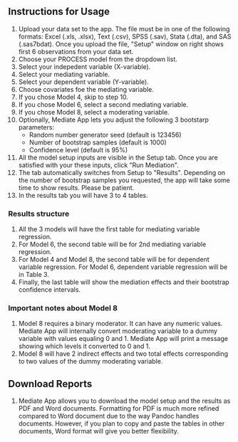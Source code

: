 ## Instructions for Usage

1. Upload your data set to the app. The file must be in one of the following formats: Excel (.xls, .xlsx), Text (.csv), SPSS (.sav), Stata (.dta), and SAS (.sas7bdat). Once you upload the file, "Setup" window on right shows first 6 observations from your data set.
2. Choose your PROCESS model from the dropdown list.
3. Select your indepedent variable (X-variable).
4. Select your mediating variable. 
5. Select your dependent variable (Y-variable).
6. Choose covariates foe the mediating variable.
7. If you chose Model 4, skip to step 10.
8. If you chose Model 6, select a second mediating variable.
9. If you chose Model 8, select a moderating variable.
10. Optionally, Mediate App lets you adjust the following 3 bootstarp parameters:
	- Random number generator seed (default is 123456)
    - Number of bootstrap samples (default is 1000)
    - Confidence level (default is 95%)
11. All the model setup inputs are visible in the Setup tab. Once you are satisfied with your these inputs, click "Run Mediation".
12. The tab automatically switches from Setup to "Results". Depending on the number of bootstrap samples you requested, the app will take some time to show results. Please be patient.
13. In the results tab you will have 3 to 4 tables.


### Results structure

1. All the 3 models will have the first table for mediating variable regression.
2. For Model 6, the second table will be for 2nd mediating variable regression.
3. For Model 4 and Model 8, the second table will be for dependent variable regression. For Model 6, dependent variable regression will be in Table 3.
3. Finally, the last table will show the mediation effects and their bootstrap confidence intervals.


### Important notes about Model 8

1. Model 8 requires a binary moderator. It can have any numeric values. Mediate App will internally convert moderating variable to a dummy variable with values equaling 0 and 1. Mediate App will print a message showing which levels it converted to 0 and 1.
2. Model 8 will have 2 indirect effects and two total effects corresponding to two values of the dummy moderating variable.

## Download Reports

1. Mediate App allows you to download the model setup and the results as PDF and Word documents. Formatting for PDF is much more refined compared to Word document due to the way Pandoc handles documents. However, if you plan to copy and paste the tables in other documents, Word format will give you better flexibility.
